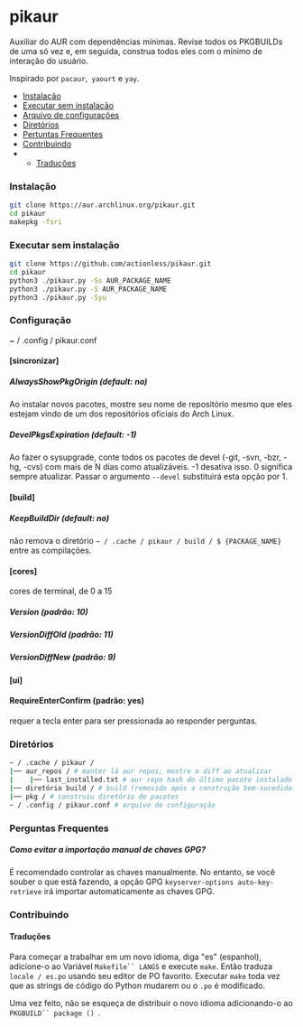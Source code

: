 # pikaur

Auxiliar do AUR com dependências mínimas. Revise todos os PKGBUILDs de uma só vez e, em seguida, construa todos eles com o mínimo de interação do usuário.

Inspirado por `pacaur`,` yaourt` e `yay`.

* [Instalação](#instalação "")
* [Executar sem instalação](#executar-sem-instalação "")
* [Arquivo de configurações](#configuração "")
* [Diretórios](#diretórios "")
* [Pertuntas Frequentes](#perguntas-frequentes "")
* [Contribuindo](#contribuindo "")
* - [Traduções](#traduções "")



### Instalação

```sh
git clone https://aur.archlinux.org/pikaur.git
cd pikaur
makepkg -fsri
```


### Executar sem instalação

```sh
git clone https://github.com/actionless/pikaur.git
cd pikaur
python3 ./pikaur.py -Ss AUR_PACKAGE_NAME
python3 ./pikaur.py -S AUR_PACKAGE_NAME
python3 ./pikaur.py -Syu
```



### Configuração

~ / .config / pikaur.conf


#### [sincronizar]

##### AlwaysShowPkgOrigin (default: no)
Ao instalar novos pacotes, mostre seu nome de repositório mesmo que eles estejam vindo de um dos repositórios oficiais do Arch Linux.

##### DevelPkgsExpiration (default: -1)
Ao fazer o sysupgrade, conte todos os pacotes de devel (-git, -svn, -bzr, -hg, -cvs) com mais de N dias como atualizáveis.
-1 desativa isso.
0 significa sempre atualizar.
Passar o argumento `--devel` substituirá esta opção por 1.


#### [build]

##### KeepBuildDir (default: no)
não remova o diretório `~ / .cache / pikaur / build / $ {PACKAGE_NAME}` entre as compilações.


#### [cores]

cores de terminal, de 0 a 15

##### Version (padrão: 10)
##### VersionDiffOld (padrão: 11)
##### VersionDiffNew (padrão: 9)


#### [ui]

#### RequireEnterConfirm (padrão: yes)
requer a tecla enter para ser pressionada ao responder perguntas.



### Diretórios

```sh
~ / .cache / pikaur /
|── aur_repos / # manter lá aur repos; mostre o diff ao atualizar
|    |── last_installed.txt # aur repo hash do último pacote instalado com sucesso
|── diretório build / # build (removido após a construção bem-sucedida)
|── pkg / # construiu diretório de pacotes
~ / .config / pikaur.conf # arquivo de configuração
```

### Perguntas Frequentes

##### Como evitar a importação manual de chaves GPG?

É recomendado controlar as chaves manualmente. No entanto, se você souber o que está fazendo, a opção GPG `keyserver-options auto-key-retrieve` irá importar automaticamente as chaves GPG.


### Contribuindo

#### Traduções

Para começar a trabalhar em um novo idioma, diga "es" (espanhol), adicione-o ao
Variável `Makefile`` LANGS` e execute `make`. Então traduza `locale / es.po` usando
seu editor de PO favorito. Executar `make` toda vez que as strings de código do Python mudarem
ou o `.po` é modificado.

Uma vez feito, não se esqueça de distribuir o novo idioma adicionando-o ao
`PKGBUILD`` package () `.
```
